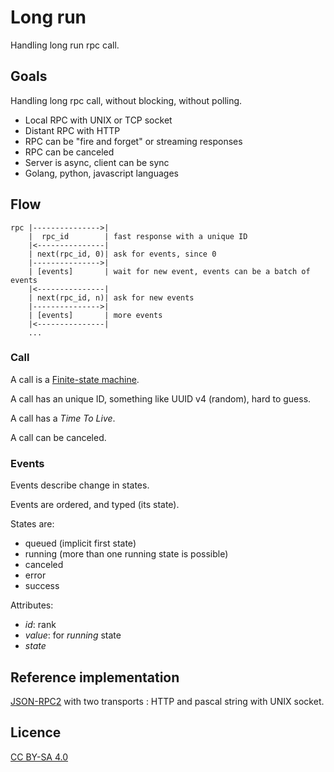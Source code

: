 Long run
========

Handling long run rpc call.

Goals
------

Handling long rpc call, without blocking, without polling.

 * Local RPC with UNIX or TCP socket
 * Distant RPC with HTTP
 * RPC can be "fire and forget" or streaming responses
 * RPC can be canceled
 * Server is async, client can be sync
 * Golang, python, javascript languages

Flow
----

    rpc |--------------->|
        |  rpc_id        | fast response with a unique ID
        |<---------------|
        | next(rpc_id, 0)| ask for events, since 0
        |--------------->|
        | [events]       | wait for new event, events can be a batch of events
        |<---------------|
        | next(rpc_id, n)| ask for new events
        |--------------->|
        | [events]       | more events
        |<---------------|
        ...

### Call

A call is a [Finite-state machine](https://en.wikipedia.org/wiki/Finite-state_machine).

A call has an unique ID, something like UUID v4 (random), hard to guess.

A call has a *Time To Live*.

A call can be canceled.

### Events

Events describe change in states.

Events are ordered, and typed (its state).

States are:

 * queued (implicit first state)
 * running (more than one running state is possible)
 * canceled
 * error
 * success

Attributes:

 * *id*: rank
 * *value*: for *running* state
 * *state*

Reference implementation
------------------------

[JSON-RPC2](https://www.jsonrpc.org/specification) with two transports : HTTP
and pascal string with UNIX socket.

Licence
-------

[CC BY-SA 4.0](https://creativecommons.org/licenses/by-sa/4.0/)
